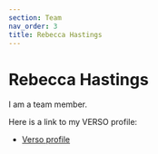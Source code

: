 ```yaml
---
section: Team
nav_order: 3
title: Rebecca Hastings
---
```


# Rebecca Hastings

I am a team member. 

Here is a link to my VERSO profile:

- [Verso profile](https://verso.uidaho.edu/esploro/profile/overview?institution=01ALLIANCE_UID)
